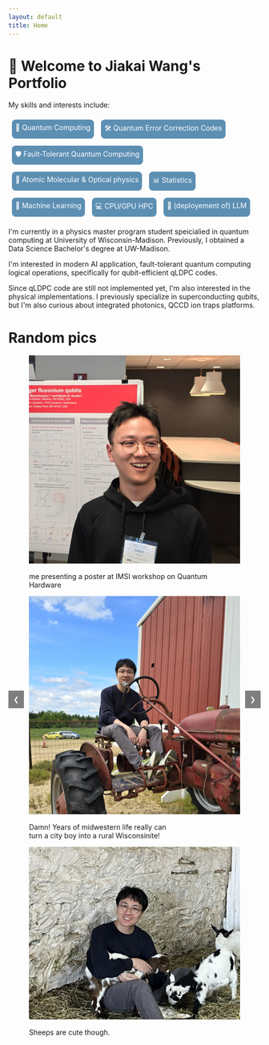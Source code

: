 ```yaml
---
layout: default
title: Home
---
```


# 👋 Welcome to Jiakai Wang's Portfolio

My skills and interests include:

<div class="tags">
    <span class="tag">🔬 Quantum Computing</span>
    <span class="tag">🛠️ Quantum Error Correction Codes</span>
    <span class="tag">🛡️ Fault-Tolerant Quantum Computing</span>
    <span class="tag">🔭 Atomic Molecular & Optical physics</span>
    <span class="tag">📊 Statistics</span>
    <span class="tag">🤖 Machine Learning</span>
    <span class="tag">💻 CPU/GPU HPC</span>
    <span class="tag">🧠 (deployement of) LLM</span>
</div>

<style>
  .tags {
    margin-top: 1em;
    display: flex;
    flex-wrap: wrap; /* Allow tags to wrap to the next line */
  }
  .tag {
    background-color: #5d8fb3; /* Change background color to #5d8fb3 */
    color: white;
    padding: 0.5em;
    border-radius: 7.5px;
    margin: 0.5em; /* Add margin to prevent overlap */
    display: inline-block;
  }
  .dark-mode .tag {
    background-color: #333; /* Change background color to dark grey in dark mode */
  }
</style>


I'm currently in a physics master program student speicialied in quantum computing at University of Wisconsin-Madison. Previously, I obtained a Data Science Bachelor's degree at UW-Madison. 

I'm interested in modern AI application, fault-tolerant quantum computing logical operations, specifically for qubit-efficient qLDPC codes. 

Since qLDPC code are still not implemented yet, I'm also interested in the physical implementations. I previously specialize in superconducting qubits, but I'm also curious about integrated photonics, QCCD ion traps platforms.








# Random pics

<div class="gallery-wrapper">
  <button class="gallery-arrow left" onclick="scrollGallery(-1)">&#10094;</button>
  <div class="gallery-container">
    <div class="gallery-item">
      <img src="/files/photo.jpg" alt="My Photo">
      <p class="caption">me presenting a poster at IMSI workshop on Quantum Hardware</p>
    </div>
    <div class="gallery-item">
      <img src="/files/tracker.jpg" alt="My Photo with a bunch of sheep">
      <p class="caption">Damn! Years of midwestern life really can<br>turn a city boy into a rural Wisconsinite!</p>
    </div>
    <div class="gallery-item">
      <img src="/files/sheep.jpg" alt="My Photo with a bunch of sheep">
      <p class="caption">Sheeps are cute though.</p>
    </div>
  </div>
  <button class="gallery-arrow right" onclick="scrollGallery(1)">&#10095;</button>
</div>

<style>
  .gallery-wrapper {
    display: flex;
    align-items: center; /* Center items vertically */
  }
  .gallery-arrow {
    background-color: rgba(0, 0, 0, 0.5);
    color: white;
    border: none;
    padding: 10px;
    cursor: pointer;
    z-index: 1;
  }
  .gallery-arrow.left {
    margin-right: 10px;
  }
  .gallery-arrow.right {
    margin-left: 10px;
  }
  .gallery-invisible {
    position: absolute;
    top: 0; 
    bottom: 0;
    width: 30%;
    cursor: pointer;
  }
  .gallery-invisible.left {
    left: 0;
  }
  .gallery-invisible.right {
    right: 0;
  }
  .caption {
    word-wrap: break-word; /* Ensure captions wrap within the width of the image */
    max-width: 100%; /* Ensure captions do not exceed the width of the image */
  }
</style>

<script>
  function scrollGallery(direction) {
    const container = document.querySelector('.gallery-container');
    const itemWidth = container.querySelector('.gallery-item').offsetWidth + 20; // 20 is the margin
    container.scrollBy({ left: direction * itemWidth, behavior: 'smooth' });
  }
</script>